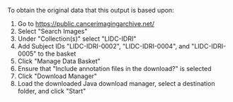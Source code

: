 To obtain the original data that this output is based upon:

  1. Go to https://public.cancerimagingarchive.net/
  2. Select "Search Images"
  3. Under "Collection(s)" select "LIDC-IDRI"
  4. Add Subject IDs "LIDC-IDRI-0002", "LIDC-IDRI-0004", and "LIDC-IDRI-0005" to the basket
  5. Click "Manage Data Basket"
  6. Ensure that "Include annotation files in the download?" is selected
  7. Click "Download Manager"
  8. Load the downloaded Java download manager, select a destination folder, and click "Start"
